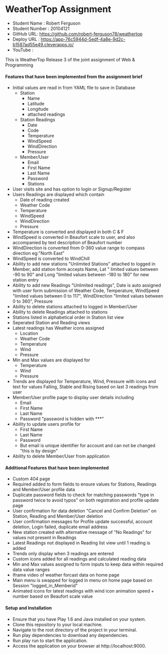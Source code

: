 # WeatherTop Assignment

* Student Name : Robert Ferguson 
* Student Number : 20104121 
* GitHub URL: https://github.com/robert-ferguson78/weathertop
* Deploy URL : https://app-76c5944d-5edf-4a8e-9d2c-b1587ad55e49.cleverapps.io/
* YouTube :

This is WeatherTop Release 3 of the joint assignment of Web & Programming

#### Features that have been implemented from the assignment brief
* Initial values are read in from YAML file to save in Database
  * Station 
    * Name
    * Latitude
    * Longitude
    * attached readings
  * Station Readings
    * Date
    * Code
    * Temperature
    * WindSpeed
    * WindDirection
    * Pressure
  * Member/User
    * Email
    * First Name
    * Last Name
    * Password
    * Stations
* User visits site and has option to login or Signup/Register
* Users Readings are displayed which contain 
  * Date of reading created
  * Weather Code
  * Temperature
  * WindSpeed
  * WindDirection
  * Pressure
* Temperature is converted and displayed in both C & F
* WindSpeed is converted in Beaufort scale to user, and also accompanied by text description of Beaufort number
* WindDirection is converted from 0-360 value range to compass direction eg:"North East"
* WindSpeed is converted to WindChill
* Ability to add new stations "Unlimited Stations" attached to logged in Member, add station form accepts Name, Lat "
  limited values between -90 to 90" and Long "limited values between -180 to 180" for new station entry
* Ability to add new Readings "Unlimited readings", Date is auto assigned with user form submission of Weather Code,
  Temperature, WindSpeed "limited values between 0 to 117", WindDirection "limited values between 0 to 360", Pressure
* Ability to delete stations attached to logged in Member/User
* Ability to delete Readings attached to stations
* Stations listed in alphabetical order in Station list view
* Seperated Station and Reading views
* Latest readings has Weather icons assigned
  * Location
  * Weather Code
  * Temperature
  * Wind
  * Pressure
* Min and Max values are displayed for
  * Temperature
  * Wind
  * Pressure
* Trends are displayed for Temperature, Wind, Pressure with icons and text for values Falling, Stable and Rising based
  on last 3 readings from user
* Member/User profile page to display user details including 
  * Email
  * First Name
  * Last Name
  * Password "password is hidden with ***"
* Ability to update users profile for
  * First Name
  * Last Name
  * Password
  * But email is unique identifier for account and can not be changed "this is by design"
* Ability to delete Member/User from application

#### Additional Features that have been implemented
* Custom 404 page
* Required added to form fields to ensure values for Stations, Readings and Member/User profile data
* Duplicate password fields to check for matching passwords "type in password twice to avoid typos" on both registration
  and profile update page
* User confirmation for data deletion "Cancel and Confirm Deletion" on Station, Reading and Member/User deletion
* User confirmation messages for Profile update successful, account deletion, Login failed, duplicate email address
* New station created with alternative message of "No Readings" for values not present in Readings
* Latest Readings not displayed in Reading list view until 1 reading is added
* Trends only display when 3 readings are entered
* Custom icons added for all readings and calculated reading data
* Min and Max values assigned to form inputs to keep data within required data value ranges
* Iframe video of weather forcast data on home page
* Main menu is swapped for logged in menu on home page based on Session "logged_in_Memberid"
* Animated icons for latest readings with wind icon animation speed + number based on Beaufort scale value
  
#### Setup and Installation
* Ensure that you have Play 1.6 and Java installed on your system. 
* Clone this repository to your local machine. 
* Navigate to the root directory of the project in your terminal. 
* Run play dependencies to download any dependencies. 
* Run play run to start the application. 
* Access the application on your browser at http://localhost:9000.
